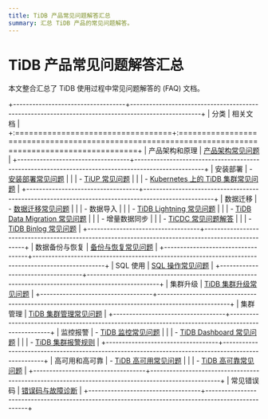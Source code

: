 ```yaml
---
title: TiDB 产品常见问题解答汇总
summary: 汇总 TiDB 产品的常见问题解答。
---
```


# TiDB 产品常见问题解答汇总

本文整合汇总了 TiDB 使用过程中常见问题解答的 (FAQ) 文档。

+-----------------------------------+----------------------------------------------------------------------------------------------------+
| 分类                              | 相关文档                                                                                           |
+:==================================+:===================================================================================================+
| 产品架构和原理                    | [产品架构常见问题](/faq/tidb-faq.md)                                                               |
+-----------------------------------+----------------------------------------------------------------------------------------------------+
| 安装部署                          | -   [安装部署常见问题](/faq/deploy-and-maintain-faq.md)                                            |
|                                   | -   [TiUP 常见问题](/tiup/tiup-faq.md)                                                             |
|                                   | -   [Kubernetes 上的 TiDB 集群常见问题](https://docs.pingcap.com/zh/tidb-in-kubernetes/stable/faq) |
+-----------------------------------+----------------------------------------------------------------------------------------------------+
| 数据迁移                          | -   [数据迁移常见问题](/faq/migration-tidb-faq.md)                                                 |
|                                   | -   数据导入                                                                                       |
|                                   |     -   [TiDB Lightning 常见问题](/tidb-lightning/tidb-lightning-faq.md)                           |
|                                   |     -   [TiDB Data Migration 常见问题](/dm/dm-faq.md)                                              |
|                                   | -   增量数据同步                                                                                   |
|                                   |     -   [TiCDC 常见问题解答](/ticdc/ticdc-faq.md)                                                  |
|                                   |     -   [TiDB Binlog 常见问题](/tidb-binlog/tidb-binlog-faq.md)                                    |
+-----------------------------------+----------------------------------------------------------------------------------------------------+
| 数据备份与恢复                    | [备份与恢复常见问题](/faq/backup-and-restore-faq.md)                                               |
+-----------------------------------+----------------------------------------------------------------------------------------------------+
| SQL 使用                          | [SQL 操作常见问题](/faq/sql-faq.md)                                                                |
+-----------------------------------+----------------------------------------------------------------------------------------------------+
| 集群升级                          | [TiDB 集群升级常见问题](/faq/upgrade-faq.md)                                                       |
+-----------------------------------+----------------------------------------------------------------------------------------------------+
| 集群管理                          | [TiDB 集群管理常见问题](/faq/manage-cluster-faq.md)                                                |
+-----------------------------------+----------------------------------------------------------------------------------------------------+
| 监控报警                          | -   [TiDB 监控常见问题](/faq/monitor-faq.md)                                                       |
|                                   | -   [TiDB Dashboard 常见问题](/dashboard/dashboard-faq.md)                                         |
|                                   | -   [TiDB 集群报警规则](/alert-rules.md)                                                           |
+-----------------------------------+----------------------------------------------------------------------------------------------------+
| 高可用和高可靠                    | -   [TiDB 高可用常见问题](/faq/high-availability-faq.md)                                           |
|                                   | -   [TiDB 高可靠常见问题](/faq/high-reliability-faq.md)                                            |
+-----------------------------------+----------------------------------------------------------------------------------------------------+
| 常见错误码                        | [错误码与故障诊断](/error-codes.md)                                                                |
+-----------------------------------+----------------------------------------------------------------------------------------------------+
